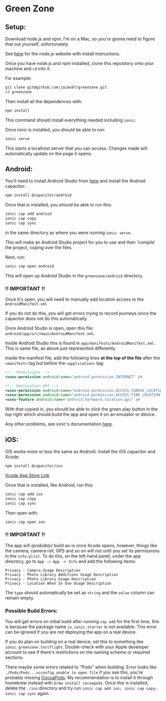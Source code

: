 # Green Zone

## Setup:

Download node.js and npm. I'm on a Mac, so you're gonna need to figure that out yourself, unfortunately. 

See [here](https://nodejs.org/en) for the node.js website with install instructions.

Once you have node.js and npm installed, clone this repository onto your machine and `cd` into it.

For example:

```bash
git clone git@github.com:jaimu97/greenzone.git
cd greenzone
```

Then install all the dependences with:

```bash
npm install
```

This command should install everything needed including `ionic`.

Once ionic is installed, you should be able to run:

```bash
ionic serve
```

This starts a localhost server that you can access. Changes made will automatically update on the page it opens. 

## Android:

You'll need to install Android Studio from [here](https://developer.android.com/studio) and install the Android capacitor:

```bash
npm install @capacitor/android
```

Once that is installed, you *should* be able to run this:

```bash
ionic cap add android 
ionic cap copy
ionic cap sync
```

in the same directory as where you 
were running `ionic serve`.

This will make an Android Studio project for you to use and then 'compile' the project, coping over the files.

Next, run:

```bash
ionic cap open android
```

This will open up Android Studio in the `greenzone/android` directory. 

### !! IMPORTANT !!

Once it's open, you will need to manually add location access to the `AndroidManifest.xml`

If you do not do this, you will get errors trying to record journeys since the capacitor does not do this automatically.

Once Android Studio is open, open this file: `android/app/src/main/AndroidManifest.xml`.

Inside Android Studio this is found in `app/manifests/AndroidManifest.xml`. This is same file, as above just represented
differently.

Inside the manifest file, add the following lines **at the top of the file** after the `<manifest>` tag but before the
`<application>` tag:

```xml
<!-- Permissions -->
<uses-permission android:name="android.permission.INTERNET" />

<!-- Geolocation API -->
<uses-permission android:name="android.permission.ACCESS_COARSE_LOCATION" />
<uses-permission android:name="android.permission.ACCESS_FINE_LOCATION" />
<uses-feature android:name="android.hardware.location.gps" />
```

With that copied in, you should be able to click the green play button in the top right which should build the app and 
open it on an emulator or device.

Any other problems, see ionic's documentation 
[here](https://ionicframework.com/docs/react/your-first-app/deploying-mobile#capacitor-setup).

## iOS:

iOS works more or less the same as Android. Install the iOS capacitor and Xcode:

```bash
npm install @capacitor/ios
```

[Xcode App Store Link](https://apps.apple.com/au/app/xcode/id497799835?mt=12)

Once that is installed, like Android, run this:

```bash
ionic cap add ios 
ionic cap copy
ionic cap sync
```

Then open with:

```bash
ionic cap open ios
```

### !! IMPORTANT !!

The app will *(probably)* build as-is once Xcode opens, however, things like the camera, camera roll, GPS and so on will
not until you set its permissions in the `info.plist`. To do this, on the left-hand panel, under the app directory,
go to `App -> App -> Info` and add the following items:

```
Privacy - Camera Usage Description
Privacy - Photo Library Additions Usage Description
Privacy - Photo Library Usage Description
Privacy - Location When In Use Usage Description
```

The `type` should automatically be set as `string` and the `value` column can remain empty.

### Possible Build Errors:

You will get errors on initial build after running `cap add` for the first time, this is because the package name 
`io.ionic.starter` is not available. This error can be ignored if you are not deploying the app on a real device.

If you do plan on building on a real device, set this to something like `ionic.greenzone.testflight`.
Double-check with your Apple developer account to see if there's restrictions on the naming scheme or required sections.

There maybe some errors related to "Pods" when building. Error looks like `./Pods/Pods...xcconfig unable to open file`
if you see this, you're probably missing [CocoaPods](https://cocoapods.org/). My recommendation is to install it through
homebrew instead with `brew install cocoapods`. Once this is installed, delete the `./ios` directory and try run
`ionic cap add ios; ionic cap copy; ionic cap sync` again.
